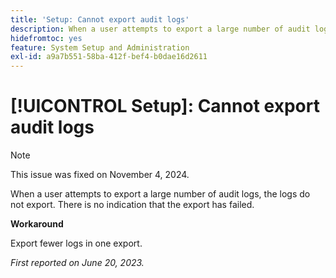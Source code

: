 ```yaml
---
title: 'Setup: Cannot export audit logs'
description: When a user attempts to export a large number of audit logs, the logs do not export. There is no indication that the export has failed.
hidefromtoc: yes
feature: System Setup and Administration
exl-id: a9a7b551-58ba-412f-bef4-b0dae16d2611
---
```

# [!UICONTROL Setup]: Cannot export audit logs

>[!NOTE]
>
>This issue was fixed on November 4, 2024.

When a user attempts to export a large number of audit logs, the logs do not export. There is no indication that the export has failed.

**Workaround**

Export fewer logs in one export.

_First reported on June 20, 2023._

<!--CHECK ME - NO VIEWS APRIL-JUNE 2025-->

